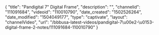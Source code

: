 {
    "title": "Pandigital 7&quot; Digital Frame",
    "description": "",
    "channelid": "111091684",
    "videoid": "110010790",
    "date_created": "1502526264",
    "date_modified": "1504049177",
    "type": "captivate",
    "layout": "channelVideo",
    "url": "\/bbbusa-latest-videos\/pandigital-7\u00e2-\u0153-digital-frame-2-notes\/111091684-110010790"
}